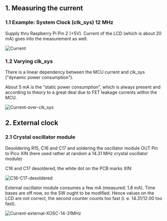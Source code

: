 ## 1. Measuring the current 

### 1.1 Example: System Clock (clk_sys) 12 MHz

Supply thru Raspberry Pi Pin 2 (+5V). Current of the LCD (which is about 20 mA) goes into the measurement as well.

![Current](https://github.com/Florian-Wilhelm/Raspberry-Pi/assets/77980708/4b91a263-de49-49b2-8b87-8083b41b6474)

### 1.2 Varying clk_sys

There is a linear dependency between the MCU current and clk_sys ("dynamic power consumption"). 

About 5 mA is the "static power consumption", which is always present and according to theory to a great deal due to FET leakage currents within the MCU.

![Current-over-clk_sys](https://github.com/Florian-Wilhelm/Raspberry-Pi/assets/77980708/1136ca16-1971-4c13-b5f3-f4026da0bb4b)

## 2. External clock 

### 2.1 Crystal oscillator module

Desoldering R15, C16 and C17 and soldering the oscillator module OUT Pin to Pico XIN (here used rather at random a 14.31 MHz crystal oscillator module)

C16 and C17 desoldered, the white dot on the PCB marks XIN: 

![C16-C17-desoldered](https://github.com/Florian-Wilhelm/Raspberry-Pi/assets/77980708/5ee4b716-3b39-4c45-8445-ca2fb8c15b44)

External oscillator module consumes a few mA (measured: 1.8 mA). 
Time bases are off now, so the SW ought to be modified. Hence values on the LCD are not correct, the second counter counts too fast (i. e. 14.31/12.00 too fast).

![Current-external-XOSC-14-31MHz](https://github.com/Florian-Wilhelm/Raspberry-Pi/assets/77980708/988c4feb-8c54-445c-bd63-ad66318ac39c)

